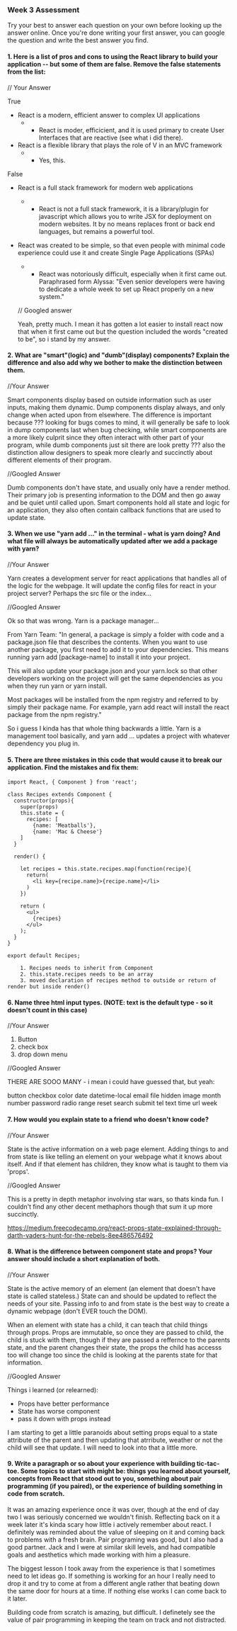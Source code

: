 ### Week 3 Assessment

Try your best to answer each question on your own before looking up the answer online. Once you're done writing your first answer, you can google the question and write the best answer you find.

#### 1. Here is a list of pros and cons to using the React library to build your application -- but some of them are false. Remove the false statements from the list:

// Your Answer

True
- React is a modern, efficient answer to complex UI applications
  - - React is moder, efficicient, and it is used primary to create User Interfaces that are reactive (see what i did there).
- React is a flexible library that plays the role of V in an MVC framework
  - - Yes, this.

False
- React is a full stack framework for modern web applications
  - - React is not a full stack framework, it is a library/plugin for javascript which allows you to write JSX for deployment on modern websites. It by no means replaces front or back end languages, but remains a powerful tool.
- React was created to be simple, so that even people with minimal code experience could use it and create Single Page Applications (SPAs)
  - - React was notoriously difficult, especially when it first came out. Paraphrased form Alyssa: "Even senior developers were having to dedicate a whole week to set up React properly on a new system."

  // Googled answer

  Yeah, pretty much. I mean it has gotten a lot easier to install react now that when it first came out but the question included the words "created to be", so i stand by my answer.

 #### 2. What are "smart"(logic) and "dumb"(display) components? Explain the difference and also add why we bother to make the distinction between them.


 //Your Answer

 Smart components display based on outside information such as user inputs, making them dynamic. Dump components display  always, and only change when acted upon from elsewhere. The difference is important because ??? looking for bugs comes to mind, it will generally be safe to look in dump components last when bug checking, while smart components are a more likely culprit since they often interact with other part of your program, while dumb components just sit there are look pretty ??? also the distinction allow designers to speak more clearly and succinctly about different elements of their program.

 //Googled Answer

 Dumb components don't have state, and usually only have a render method. Their primary job is presenting information to the DOM and then go away and be quiet until called upon. Smart components hold all state and logic for an application, they also often contain callback functions that are used to update state.

#### 3. When we use "yarn add ..." in the terminal - what is yarn doing? And what file will always be automatically updated after we add a package with yarn?


 //Your Answer

Yarn creates a development server for react applications that handles all of the logic for the webpage. It will update the config files for react in your project server? Perhaps the src file or the index...

 //Googled Answer

Ok so that was wrong. Yarn is a package manager...

From Yarn Team:
"In general, a package is simply a folder with code and a package.json file that describes the contents. When you want to use another package, you first need to add it to your dependencies. This means running yarn add [package-name] to install it into your project.

This will also update your package.json and your yarn.lock so that other developers working on the project will get the same dependencies as you when they run yarn or yarn install.

Most packages will be installed from the npm registry and referred to by simply their package name. For example, yarn add react will install the react package from the npm registry."

So i guess I kinda has that whole thing backwards a little. Yarn is a management tool basically, and yarn add ... updates a project with whatever dependency you plug in.

#### 5. There are three mistakes in this code that would cause it to break our application. Find the mistakes and fix them:

    import React, { Component } from 'react';

    class Recipes extends Component {
      constructor(props){
        super(props)
        this.state = {
          recipes: [
            {name: 'Meatballs'},
            {name: 'Mac & Cheese'}
        ]
      }

      render() {

        let recipes = this.state.recipes.map(function(recipe){
          return(
            <li key={recipe.name}>{recipe.name}</li>
          )
        })

        return (
          <ul>
            {recipes}
          </ul>
        );
      }
    }

    export default Recipes;

        1. Recipes needs to inherit from Component
        2. this.state.recipes needs to be an array
        3. moved declaration of recipes method to outside or return of render but inside render()

#### 6. Name three html input types. (NOTE: text is the default type - so it doesn't count in this case)

 //Your Answer

  1. Button
  2. check box
  3. drop down menu

 //Googled Answer

THERE ARE SOOO MANY - i mean i could have guessed that, but yeah:

button
checkbox
color
date
datetime-local
email
file
hidden
image
month
number
password
radio
range
reset
search
submit
tel
text
time
url
week

 #### 7. How would you explain state to a friend who doesn't know code?

 //Your Answer

State is the active information on a web page element. Adding things to and from state is like telling an element on your webpage what it knows about itself. And if that element has children, they know what is taught to them via 'props'.

 //Googled Answer

This is a pretty in depth metaphor involving star wars, so thats kinda fun. I couldn't find any other decent methaphors though that sum it up more succinctly.

https://medium.freecodecamp.org/react-props-state-explained-through-darth-vaders-hunt-for-the-rebels-8ee486576492

 #### 8. What is the difference between component state and props? Your answer should include a short explanation of both.

 //Your Answer

State is the active memory of an element (an element that doesn't have state is called stateless.) State can and should be updated to reflect the needs of your site. Passing info to and from state is the best way to create a dynamic webpage (don't EVER touch the DOM).

When an element with state has a child, it can teach that child things through props. Props are immutable, so once they are passed to child, the child is stuck with them, though if they are passed a reffernce to the parents state, and the parent changes their state, the props the child has accesss too will change too since the child is looking at the parents state for that information.

 //Googled Answer

 Things i learned (or relearned):
  - Props have better performance
  - State has worse component
  - pass it down with props instead

  I am starting to get a little paranoids about setting props equal to a state attribute of the parent and then updating that atrribute, weather or not the child will see that update. I will need to look into that a little more.

#### 9. Write a paragraph or so about your experience with building tic-tac-toe. Some topics to start with might be: things you learned about yourself, concepts from React that stood out to you, something about pair programming (if you paired), or the experience of building something in code from scratch.

It was an amazing experience once it was over, though at the end of day two I was seriously concerned we wouldn't finish. Reflecting back on it a week later it's kinda scary how little i actively remember about react. I definitely was reminded about the value of sleeping on it and coming back to problems with a fresh brain. Pair programing was good, but I also had a good partner. Jack and I were at similar skill levels, and had compatible goals and aesthetics which made working with him a pleasure.

The biggest lesson I took away from the experience is that I sometimes need to let ideas go. If something is working for an hour I really need to drop it and try to come at from a different angle rather that beating down the same door for hours at a time. If nothing else works I can come back to it later.

Building code from scratch is amazing, but difficult. I definetely see the value of pair programming in keeping the team on track and not distracted.
